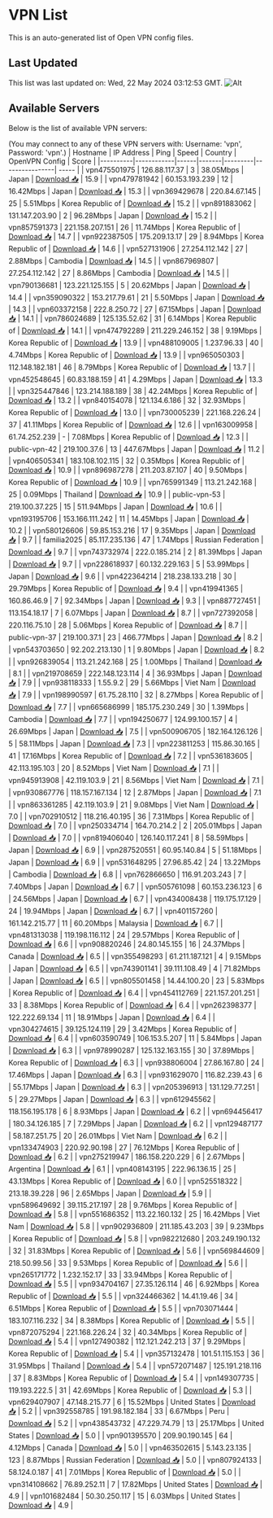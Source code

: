 # VPN List

This is an auto-generated list of Open VPN config files.

## Last Updated

This list was last updated on: Wed, 22 May 2024 03:12:53 GMT.
![Alt](https://repobeats.axiom.co/api/embed/186b98318ef1479477931607c1ad7d823f12451f.svg "Repobeats analytics image")

## Available Servers

Below is the list of available VPN servers:

(You may connect to any of these VPN servers with: Username: 'vpn', Password: 'vpn'.)
| Hostname | IP Address | Ping | Speed | Country | OpenVPN Config | Score |
|----------|------------|------|-------|---------|----------------| ----- |
| vpn475501975 | 126.88.117.37 | 3 | 38.05Mbps | Japan | [Download 📥](./configs/server_0_JP.ovpn) | 15.9 |
| vpn479781942 | 60.153.193.239 | 12 | 16.42Mbps | Japan | [Download 📥](./configs/server_1_JP.ovpn) | 15.3 |
| vpn369429678 | 220.84.67.145 | 25 | 5.51Mbps | Korea Republic of | [Download 📥](./configs/server_2_KR.ovpn) | 15.2 |
| vpn891883062 | 131.147.203.90 | 2 | 96.28Mbps | Japan | [Download 📥](./configs/server_3_JP.ovpn) | 15.2 |
| vpn857591373 | 221.158.207.151 | 26 | 11.74Mbps | Korea Republic of | [Download 📥](./configs/server_4_KR.ovpn) | 14.7 |
| vpn922387505 | 175.209.13.17 | 29 | 8.94Mbps | Korea Republic of | [Download 📥](./configs/server_5_KR.ovpn) | 14.6 |
| vpn527131906 | 27.254.112.142 | 27 | 2.88Mbps | Cambodia | [Download 📥](./configs/server_6_KH.ovpn) | 14.5 |
| vpn867969807 | 27.254.112.142 | 27 | 8.86Mbps | Cambodia | [Download 📥](./configs/server_7_KH.ovpn) | 14.5 |
| vpn790136681 | 123.221.125.155 | 5 | 20.62Mbps | Japan | [Download 📥](./configs/server_8_JP.ovpn) | 14.4 |
| vpn359090322 | 153.217.79.61 | 21 | 5.50Mbps | Japan | [Download 📥](./configs/server_9_JP.ovpn) | 14.3 |
| vpn603372158 | 222.8.250.72 | 27 | 67.15Mbps | Japan | [Download 📥](./configs/server_10_JP.ovpn) | 14.1 |
| vpn786024689 | 125.135.52.62 | 31 | 6.14Mbps | Korea Republic of | [Download 📥](./configs/server_11_KR.ovpn) | 14.1 |
| vpn474792289 | 211.229.246.152 | 38 | 9.19Mbps | Korea Republic of | [Download 📥](./configs/server_12_KR.ovpn) | 13.9 |
| vpn488109005 | 1.237.96.33 | 40 | 4.74Mbps | Korea Republic of | [Download 📥](./configs/server_13_KR.ovpn) | 13.9 |
| vpn965050303 | 112.148.182.181 | 46 | 8.79Mbps | Korea Republic of | [Download 📥](./configs/server_14_KR.ovpn) | 13.7 |
| vpn452548645 | 60.83.188.159 | 41 | 4.29Mbps | Japan | [Download 📥](./configs/server_15_JP.ovpn) | 13.3 |
| vpn325447846 | 123.214.188.189 | 38 | 42.24Mbps | Korea Republic of | [Download 📥](./configs/server_16_KR.ovpn) | 13.2 |
| vpn840154078 | 121.134.6.186 | 32 | 32.93Mbps | Korea Republic of | [Download 📥](./configs/server_17_KR.ovpn) | 13.0 |
| vpn730005239 | 221.168.226.24 | 37 | 41.11Mbps | Korea Republic of | [Download 📥](./configs/server_18_KR.ovpn) | 12.6 |
| vpn163009958 | 61.74.252.239 | - | 7.08Mbps | Korea Republic of | [Download 📥](./configs/server_19_KR.ovpn) | 12.3 |
| public-vpn-42 | 219.100.37.6 | 13 | 447.67Mbps | Japan | [Download 📥](./configs/server_20_JP.ovpn) | 11.2 |
| vpn406505341 | 183.108.102.115 | 32 | 0.35Mbps | Korea Republic of | [Download 📥](./configs/server_21_KR.ovpn) | 10.9 |
| vpn896987278 | 211.203.87.107 | 40 | 9.50Mbps | Korea Republic of | [Download 📥](./configs/server_22_KR.ovpn) | 10.9 |
| vpn765991349 | 113.21.242.168 | 25 | 0.09Mbps | Thailand | [Download 📥](./configs/server_23_TH.ovpn) | 10.9 |
| public-vpn-53 | 219.100.37.225 | 15 | 511.94Mbps | Japan | [Download 📥](./configs/server_24_JP.ovpn) | 10.6 |
| vpn193195706 | 153.166.111.242 | 11 | 14.45Mbps | Japan | [Download 📥](./configs/server_25_JP.ovpn) | 10.2 |
| vpn580126606 | 59.85.153.216 | 17 | 9.35Mbps | Japan | [Download 📥](./configs/server_26_JP.ovpn) | 9.7 |
| familia2025 | 85.117.235.136 | 47 | 1.74Mbps | Russian Federation | [Download 📥](./configs/server_27_RU.ovpn) | 9.7 |
| vpn743732974 | 222.0.185.214 | 2 | 81.39Mbps | Japan | [Download 📥](./configs/server_28_JP.ovpn) | 9.7 |
| vpn228618937 | 60.132.229.163 | 5 | 53.99Mbps | Japan | [Download 📥](./configs/server_29_JP.ovpn) | 9.6 |
| vpn422364214 | 218.238.133.218 | 30 | 29.79Mbps | Korea Republic of | [Download 📥](./configs/server_30_KR.ovpn) | 9.4 |
| vpn419941365 | 160.86.46.9 | 7 | 92.34Mbps | Japan | [Download 📥](./configs/server_31_JP.ovpn) | 9.3 |
| vpn887727451 | 113.154.18.17 | 7 | 6.07Mbps | Japan | [Download 📥](./configs/server_32_JP.ovpn) | 8.7 |
| vpn727392058 | 220.116.75.10 | 28 | 5.06Mbps | Korea Republic of | [Download 📥](./configs/server_33_KR.ovpn) | 8.7 |
| public-vpn-37 | 219.100.37.1 | 23 | 466.77Mbps | Japan | [Download 📥](./configs/server_34_JP.ovpn) | 8.2 |
| vpn543703650 | 92.202.213.130 | 1 | 9.80Mbps | Japan | [Download 📥](./configs/server_35_JP.ovpn) | 8.2 |
| vpn926839054 | 113.21.242.168 | 25 | 1.00Mbps | Thailand | [Download 📥](./configs/server_36_TH.ovpn) | 8.1 |
| vpn219708659 | 222.148.123.114 | 4 | 36.93Mbps | Japan | [Download 📥](./configs/server_37_JP.ovpn) | 7.9 |
| vpn938118333 | 1.55.9.2 | 29 | 5.66Mbps | Viet Nam | [Download 📥](./configs/server_38_VN.ovpn) | 7.9 |
| vpn198990597 | 61.75.28.110 | 32 | 8.27Mbps | Korea Republic of | [Download 📥](./configs/server_39_KR.ovpn) | 7.7 |
| vpn665686999 | 185.175.230.249 | 30 | 1.39Mbps | Cambodia | [Download 📥](./configs/server_40_KH.ovpn) | 7.7 |
| vpn194250677 | 124.99.100.157 | 4 | 26.69Mbps | Japan | [Download 📥](./configs/server_41_JP.ovpn) | 7.5 |
| vpn500906705 | 182.164.126.126 | 5 | 58.11Mbps | Japan | [Download 📥](./configs/server_42_JP.ovpn) | 7.3 |
| vpn223811253 | 115.86.30.165 | 41 | 17.16Mbps | Korea Republic of | [Download 📥](./configs/server_43_KR.ovpn) | 7.2 |
| vpn536183605 | 42.113.195.103 | 20 | 8.52Mbps | Viet Nam | [Download 📥](./configs/server_44_VN.ovpn) | 7.1 |
| vpn945913908 | 42.119.103.9 | 21 | 8.56Mbps | Viet Nam | [Download 📥](./configs/server_45_VN.ovpn) | 7.1 |
| vpn930867776 | 118.157.167.134 | 12 | 2.87Mbps | Japan | [Download 📥](./configs/server_46_JP.ovpn) | 7.1 |
| vpn863361285 | 42.119.103.9 | 21 | 9.08Mbps | Viet Nam | [Download 📥](./configs/server_47_VN.ovpn) | 7.0 |
| vpn702910512 | 118.216.40.195 | 36 | 7.31Mbps | Korea Republic of | [Download 📥](./configs/server_48_KR.ovpn) | 7.0 |
| vpn250334714 | 164.70.214.2 | 2 | 205.01Mbps | Japan | [Download 📥](./configs/server_49_JP.ovpn) | 7.0 |
| vpn819406040 | 126.140.117.241 | 8 | 58.59Mbps | Japan | [Download 📥](./configs/server_50_JP.ovpn) | 6.9 |
| vpn287520551 | 60.95.140.84 | 5 | 51.18Mbps | Japan | [Download 📥](./configs/server_51_JP.ovpn) | 6.9 |
| vpn531648295 | 27.96.85.42 | 24 | 13.22Mbps | Cambodia | [Download 📥](./configs/server_52_KH.ovpn) | 6.8 |
| vpn762866650 | 116.91.203.243 | 7 | 7.40Mbps | Japan | [Download 📥](./configs/server_53_JP.ovpn) | 6.7 |
| vpn505761098 | 60.153.236.123 | 6 | 24.56Mbps | Japan | [Download 📥](./configs/server_54_JP.ovpn) | 6.7 |
| vpn434008438 | 119.175.17.129 | 24 | 19.94Mbps | Japan | [Download 📥](./configs/server_55_JP.ovpn) | 6.7 |
| vpn401157260 | 161.142.215.77 | 11 | 60.20Mbps | Malaysia | [Download 📥](./configs/server_56_MY.ovpn) | 6.7 |
| vpn481313038 | 119.198.116.112 | 24 | 29.57Mbps | Korea Republic of | [Download 📥](./configs/server_57_KR.ovpn) | 6.6 |
| vpn908820246 | 24.80.145.155 | 16 | 24.37Mbps | Canada | [Download 📥](./configs/server_58_CA.ovpn) | 6.5 |
| vpn355498293 | 61.211.187.121 | 4 | 9.15Mbps | Japan | [Download 📥](./configs/server_59_JP.ovpn) | 6.5 |
| vpn743901141 | 39.111.108.49 | 4 | 71.82Mbps | Japan | [Download 📥](./configs/server_60_JP.ovpn) | 6.5 |
| vpn805501458 | 14.44.100.20 | 23 | 5.83Mbps | Korea Republic of | [Download 📥](./configs/server_61_KR.ovpn) | 6.4 |
| vpn454112769 | 221.157.201.251 | 33 | 8.38Mbps | Korea Republic of | [Download 📥](./configs/server_62_KR.ovpn) | 6.4 |
| vpn262398377 | 122.222.69.134 | 11 | 18.91Mbps | Japan | [Download 📥](./configs/server_63_JP.ovpn) | 6.4 |
| vpn304274615 | 39.125.124.119 | 29 | 3.42Mbps | Korea Republic of | [Download 📥](./configs/server_64_KR.ovpn) | 6.4 |
| vpn603590749 | 106.153.5.207 | 11 | 5.84Mbps | Japan | [Download 📥](./configs/server_65_JP.ovpn) | 6.3 |
| vpn978990287 | 125.132.163.155 | 30 | 37.89Mbps | Korea Republic of | [Download 📥](./configs/server_66_KR.ovpn) | 6.3 |
| vpn938806004 | 27.86.167.80 | 24 | 17.46Mbps | Japan | [Download 📥](./configs/server_67_JP.ovpn) | 6.3 |
| vpn931629070 | 116.82.239.43 | 6 | 55.17Mbps | Japan | [Download 📥](./configs/server_68_JP.ovpn) | 6.3 |
| vpn205396913 | 131.129.77.251 | 5 | 29.27Mbps | Japan | [Download 📥](./configs/server_69_JP.ovpn) | 6.3 |
| vpn612945562 | 118.156.195.178 | 6 | 8.93Mbps | Japan | [Download 📥](./configs/server_70_JP.ovpn) | 6.2 |
| vpn694456417 | 180.34.126.185 | 7 | 7.29Mbps | Japan | [Download 📥](./configs/server_71_JP.ovpn) | 6.2 |
| vpn129487177 | 58.187.251.75 | 20 | 26.01Mbps | Viet Nam | [Download 📥](./configs/server_72_VN.ovpn) | 6.2 |
| vpn133474903 | 220.92.90.198 | 27 | 76.12Mbps | Korea Republic of | [Download 📥](./configs/server_73_KR.ovpn) | 6.2 |
| vpn275219947 | 186.158.220.229 | 6 | 2.67Mbps | Argentina | [Download 📥](./configs/server_74_AR.ovpn) | 6.1 |
| vpn408143195 | 222.96.136.15 | 25 | 43.13Mbps | Korea Republic of | [Download 📥](./configs/server_75_KR.ovpn) | 6.0 |
| vpn525518322 | 213.18.39.228 | 96 | 2.65Mbps | Japan | [Download 📥](./configs/server_76_JP.ovpn) | 5.9 |
| vpn589649692 | 39.115.217.197 | 28 | 9.76Mbps | Korea Republic of | [Download 📥](./configs/server_77_KR.ovpn) | 5.8 |
| vpn551686352 | 113.22.160.132 | 25 | 16.42Mbps | Viet Nam | [Download 📥](./configs/server_78_VN.ovpn) | 5.8 |
| vpn902936809 | 211.185.43.203 | 39 | 9.23Mbps | Korea Republic of | [Download 📥](./configs/server_79_KR.ovpn) | 5.8 |
| vpn982212680 | 203.249.190.132 | 32 | 31.83Mbps | Korea Republic of | [Download 📥](./configs/server_80_KR.ovpn) | 5.6 |
| vpn569844609 | 218.50.99.56 | 33 | 9.53Mbps | Korea Republic of | [Download 📥](./configs/server_81_KR.ovpn) | 5.6 |
| vpn265171772 | 1.232.152.17 | 33 | 33.94Mbps | Korea Republic of | [Download 📥](./configs/server_82_KR.ovpn) | 5.5 |
| vpn934704167 | 27.35.126.114 | 46 | 6.92Mbps | Korea Republic of | [Download 📥](./configs/server_83_KR.ovpn) | 5.5 |
| vpn324466362 | 14.41.19.46 | 34 | 6.51Mbps | Korea Republic of | [Download 📥](./configs/server_84_KR.ovpn) | 5.5 |
| vpn703071444 | 183.107.116.232 | 34 | 8.38Mbps | Korea Republic of | [Download 📥](./configs/server_85_KR.ovpn) | 5.5 |
| vpn872075294 | 221.168.226.24 | 32 | 40.34Mbps | Korea Republic of | [Download 📥](./configs/server_86_KR.ovpn) | 5.4 |
| vpn127490382 | 112.121.242.213 | 37 | 9.29Mbps | Korea Republic of | [Download 📥](./configs/server_87_KR.ovpn) | 5.4 |
| vpn357132478 | 101.51.115.153 | 36 | 31.95Mbps | Thailand | [Download 📥](./configs/server_88_TH.ovpn) | 5.4 |
| vpn572071487 | 125.191.218.116 | 37 | 8.83Mbps | Korea Republic of | [Download 📥](./configs/server_89_KR.ovpn) | 5.4 |
| vpn149307735 | 119.193.222.5 | 31 | 42.69Mbps | Korea Republic of | [Download 📥](./configs/server_90_KR.ovpn) | 5.3 |
| vpn629407907 | 47.148.215.77 | 6 | 15.52Mbps | United States | [Download 📥](./configs/server_91_US.ovpn) | 5.2 |
| vpn392558785 | 191.98.182.184 | 33 | 6.67Mbps | Peru | [Download 📥](./configs/server_92_PE.ovpn) | 5.2 |
| vpn438543732 | 47.229.74.79 | 13 | 25.17Mbps | United States | [Download 📥](./configs/server_93_US.ovpn) | 5.0 |
| vpn901395570 | 209.90.190.145 | 64 | 4.12Mbps | Canada | [Download 📥](./configs/server_94_CA.ovpn) | 5.0 |
| vpn463502615 | 5.143.23.135 | 123 | 8.87Mbps | Russian Federation | [Download 📥](./configs/server_95_RU.ovpn) | 5.0 |
| vpn807924133 | 58.124.0.187 | 41 | 7.01Mbps | Korea Republic of | [Download 📥](./configs/server_96_KR.ovpn) | 5.0 |
| vpn314108662 | 76.89.252.11 | 7 | 17.82Mbps | United States | [Download 📥](./configs/server_97_US.ovpn) | 4.9 |
| vpn101682484 | 50.30.250.117 | 15 | 6.03Mbps | United States | [Download 📥](./configs/server_98_US.ovpn) | 4.9 |
